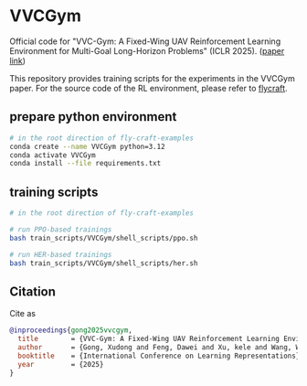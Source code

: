 # VVCGym

Official code for "VVC-Gym: A Fixed-Wing UAV Reinforcement Learning Environment for Multi-Goal Long-Horizon Problems" (ICLR 2025). ([paper link](https://openreview.net/forum?id=5xSRg3eYZz))

This repository provides training scripts for the experiments in the VVCGym paper. For the source code of the RL environment, please refer to [flycraft](https://github.com/GongXudong/fly-craft).

## prepare python environment

```bash
# in the root direction of fly-craft-examples
conda create --name VVCGym python=3.12
conda activate VVCGym
conda install --file requirements.txt
```

## training scripts

```bash
# in the root direction of fly-craft-examples

# run PPO-based trainings
bash train_scripts/VVCGym/shell_scripts/ppo.sh

# run HER-based trainings
bash train_scripts/VVCGym/shell_scripts/her.sh
```

## Citation

Cite as

```bib
@inproceedings{gong2025vvcgym,
  title        = {VVC-Gym: A Fixed-Wing UAV Reinforcement Learning Environment for Multi-Goal Long-Horizon Problems},
  author       = {Gong, Xudong and Feng, Dawei and Xu, kele and Wang, Weijia and Sun, Zhangjun and Zhou, Xing and Ding, Bo and Wang, Huaimin},
  booktitle    = {International Conference on Learning Representations},
  year         = {2025}
}
```
